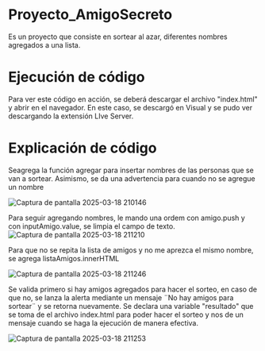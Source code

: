 # Proyecto_AmigoSecreto
Es un proyecto que consiste en sortear al azar, diferentes nombres agregados a una lista. 

# Ejecución de código
Para ver este código en acción, se deberá descargar el archivo "index.html" y abrir en el navegador.
En este caso, se descargó en Visual y se pudo ver descargando la extensión LIve Server. 

# Explicación de código

Seagrega la función agregar para insertar nombres de las personas que se van a sortear.
Asimismo, se da una advertencia para cuando no se agregue un nombre

![Captura de pantalla 2025-03-18 210146](https://github.com/user-attachments/assets/c66067d0-ad9d-439c-b400-da48615d0200)

Para seguir agregando nombres, le mando una ordem con amigo.push y  con inputAmigo.value, se limpia el campo de texto.
![Captura de pantalla 2025-03-18 211210](https://github.com/user-attachments/assets/a7800071-b23d-4e3e-ba64-9751e7c75385)

Para que no se repita la lista de amigos y no me aprezca el mismo nombre, se agrega listaAmigos.innerHTML

![Captura de pantalla 2025-03-18 211246](https://github.com/user-attachments/assets/dc444dbe-e74e-49e0-9e3c-8e51201fc24a)

Se valida primero si hay amigos agregados para hacer el sorteo, en caso de que no, se lanza la alerta mediante un mensaje ¨No hay amigos para sortear¨ y se retorna nuevamente.
Se declara una variable "resultado" que se toma de el archivo index.html para poder hacer el sorteo y nos de un mensaje cuando se haga la ejecución de manera efectiva.

![Captura de pantalla 2025-03-18 211253](https://github.com/user-attachments/assets/0f1da75a-00d8-41fc-a716-37fdefea60f2)
